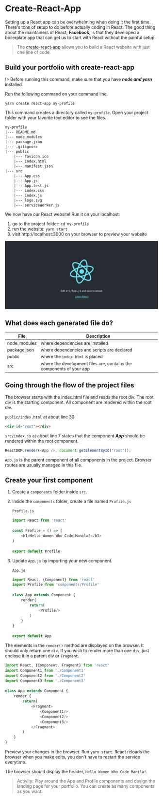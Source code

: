# Create-React-App

Setting up a React app can be overwhelming when doing it the first time. There's tons of setup to do before actually coding in React. The good thing about the maintainers of React, **Facebook**, is that they developed a boilerplate app that can get us to start with React without the painful setup.

>The [create-react-app](https://github.com/facebook/create-react-app) allows you to build a React website with just one line of code.

## Build your portfolio with create-react-app

!> Before running this command, make sure that you have **_node and yarn_** installed.

Run the following command on your command line.

```shell
yarn create react-app my-profile
```

This command creates a directory called `my-profile`. Open your project folder with your favorite text editor to see the files.

```
my-profile
|--- README.md
|--- node_modules
|--- package.json
|--- .gitignore
|--- public
    |--- favicon.ico
    |--- index.html
    |--- manifest.json
|--- src
    |--- App.css
    |--- App.js
    |--- App.test.js
    |--- index.css
    |--- index.js
    |--- logo.svg
    |--- serviceWorker.js
```

We now have our React website! Run it on your localhost:

1. go to the project folder: `cd my-profile`
2. run the website: `yarn start`
3. visit http://localhost:3000 on your browser to preview your website

![React Default Page](../_media/react_default_page.gif)

## What does each generated file do?
| File         | Description                                                          |
| ------------ | -------------------------------------------------------------------- |
| node_modules | where dependencies are installed                                     |
| package.json | where dependencies and scripts are declared                          |
| public       | where the `index.html` is placed                                     |
| src          | where the development files are, contains the components of your app |

## Going through the flow of the project files
The browser starts with the index.html file and reads the root div. The root div is the starting component. All component are rendered within the root div.

`public/index.html` at about line 30
```html
<div id="root"></div>
```

`src/index.js` at about line 7 states that the component **_App_** should be rendered within the root component.
```javascript
ReactDOM.render(<App />, document.getElementById("root"));
```

`App.js` is the parent component of all components in the project. Browser routes are usually managed in this file.

## Create your first component
1. Create a `components` folder inside `src`.
2. Inside the `components` folder, create a file named `Profile.js`
   <br>

   `Profile.js`
   ```javascript
   import React from 'react'

   const Profile = () => (
       <h1>Hello Women Who Code Manila!</h1>
   )

   export default Profile
   ```
3. Update `App.js` by importing your new component. 
   <br>

   `App.js`
   ```javascript
   import React, {Component} from 'react'
   import Profile from 'components/Profile'

   class App extends Component {
       render{
           return(
               <Profile/>
           )
       }
   }

   export default App
   ```

The elements in the `render()` method are displayed on the browser. It should only return one `div`. If you wish to render more than one `div`, just enclose it in a parent div or `Fragment`.

```javascript
import React, {Component, Fragment} from 'react'
import Component1 from './Component1'
import Component2 from './Component2'
import Component3 from './Component3'

class App extends Component {
    render {
        return(
            <Fragment>
                <Component1/>
                <Component2/>
                <Component3/>
            </Fragment>
        )
    }
}

```


Preview your changes in the browser. Run `yarn start`. React reloads the browser when you make edits, you don't have to restart the service everytime. 

The browser should display the header, `Hello Women Who Code Manila!`.

> Activity: Play around the App and Profile components and design the landing page for your portfolio. You can create as many components as you want. 